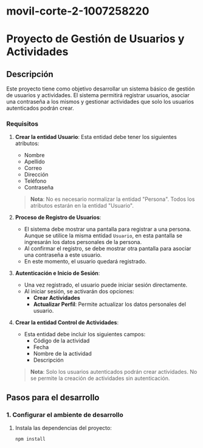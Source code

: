 # movil-corte-2-1007258220
# Proyecto de Gestión de Usuarios y Actividades

## Descripción
Este proyecto tiene como objetivo desarrollar un sistema básico de gestión de usuarios y actividades. El sistema permitirá registrar usuarios, asociar una contraseña a los mismos y gestionar actividades que solo los usuarios autenticados podrán crear.

### Requisitos
1. **Crear la entidad Usuario**: Esta entidad debe tener los siguientes atributos:
   - Nombre
   - Apellido
   - Correo
   - Dirección
   - Teléfono
   - Contraseña
   
   > **Nota**: No es necesario normalizar la entidad "Persona". Todos los atributos estarán en la entidad "Usuario".

2. **Proceso de Registro de Usuarios**:
   - El sistema debe mostrar una pantalla para registrar a una persona. Aunque se utilice la misma entidad `Usuario`, en esta pantalla se ingresarán los datos personales de la persona.
   - Al confirmar el registro, se debe mostrar otra pantalla para asociar una contraseña a este usuario.
   - En este momento, el usuario quedará registrado.

3. **Autenticación e Inicio de Sesión**:
   - Una vez registrado, el usuario puede iniciar sesión directamente.
   - Al iniciar sesión, se activarán dos opciones:
     - **Crear Actividades**
     - **Actualizar Perfil**: Permite actualizar los datos personales del usuario.

4. **Crear la entidad Control de Actividades**:
   - Esta entidad debe incluir los siguientes campos:
     - Código de la actividad
     - Fecha
     - Nombre de la actividad
     - Descripción

   > **Nota**: Solo los usuarios autenticados podrán crear actividades. No se permite la creación de actividades sin autenticación.

## Pasos para el desarrollo

### 1. Configurar el ambiente de desarrollo
1. Instala las dependencias del proyecto:
   ```bash
   npm install
